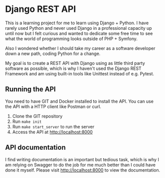 # Django REST API

This is a learning project for me to learn using Django + Python. I have rarely used Python and never used Django in a professional capacity up until now but I felt curious and wanted to dedicate some free time to see what the world of programming looks outside of PHP + Symfony.

Also I wondered whether I should take my career as a software developer down a new path, coding Python for a change.

My goal is to create a REST API with Django using as little third party software as possible, which is why I haven't used the Django REST Framework and am using built-in tools like Unittest instead of e.g. Pytest.

## Running the API

You need to have GIT and Docker installed to install the API. You can use the API with a HTTP client like Postman or curl.

1. Clone the GIT repository
2. Run `make init`
3. Run `make start_server` to run the server
4. Access the API at [http://localhost:8000](http://localhost:8000)

## API documentation

I find writing documentation is an important but tedious task, which is why I am relying on Swagger to do the job for me much better than I could have done it myself. Please visit [http://localhost:8000](http://localhost:8000) to view the documentation.